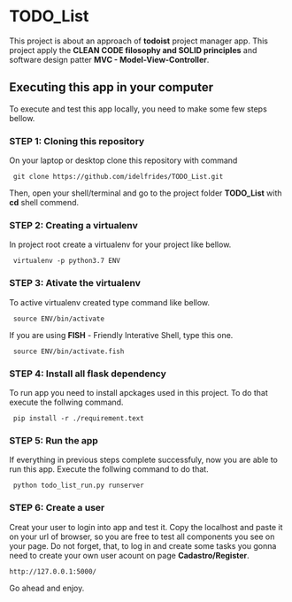 # TODO_List


This project is about an approach  of **todoist** project manager app.
This project apply the **CLEAN CODE filosophy and SOLID principles**  and software design patter **MVC - Model-View-Controller**. 


## Executing this app in your computer
To execute and test this app locally, you need to make some few steps bellow.


### STEP 1: Cloning this repository

On your laptop or desktop clone this repository with command 

     git clone https://github.com/idelfrides/TODO_List.git 


Then, open your shell/terminal and go to the project folder **TODO_List**  with **cd** shell commend.

### STEP 2: Creating a virtualenv 

In project root create a virtualenv for your project like bellow.

     virtualenv -p python3.7 ENV 


### STEP 3: Ativate the virtualenv 

To active virtualenv created  type command  like bellow.

     source ENV/bin/activate
     
If you are using **FISH** - Friendly Interative Shell, type this one.

     source ENV/bin/activate.fish
     

### STEP 4: Install all flask dependency

To run app you need to install apckages used in this project. To do that execute the follwing  command.

     pip install -r ./requirement.text


### STEP 5: Run the app

If everything in previous steps complete successfuly, now you are able to run this app. Execute  the follwing  command to do that.

     python todo_list_run.py runserver
     

### STEP 6: Create a user

Creat your user to login into app and test it.  Copy the localhost and paste it on your url of browser, so you are free to test all components you see on your page. Do not forget, that, to log in and create some tasks you gonna need to create your own user acount on page **Cadastro/Register**. 

    http://127.0.0.1:5000/
     

Go ahead and enjoy.
 







